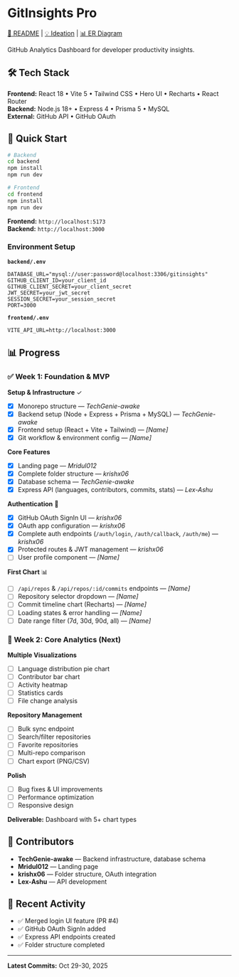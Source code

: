 # GitInsights Pro

[📖 README](README.md) | [💡 Ideation](Idea.md) | [📊 ER Diagram](ER_diagram.md)

GitHub Analytics Dashboard for developer productivity insights.

## 🛠️ Tech Stack

**Frontend:** React 18 • Vite 5 • Tailwind CSS • Hero UI • Recharts • React Router  
**Backend:** Node.js 18+ • Express 4 • Prisma 5 • MySQL  
**External:** GitHub API • GitHub OAuth

## 🚀 Quick Start

```bash
# Backend
cd backend
npm install
npm run dev

# Frontend
cd frontend
npm install
npm run dev
```

**Frontend:** `http://localhost:5173`  
**Backend:** `http://localhost:3000`

### Environment Setup

**`backend/.env`**

```env
DATABASE_URL="mysql://user:password@localhost:3306/gitinsights"
GITHUB_CLIENT_ID=your_client_id
GITHUB_CLIENT_SECRET=your_client_secret
JWT_SECRET=your_jwt_secret
SESSION_SECRET=your_session_secret
PORT=3000
```

**`frontend/.env`**

```env
VITE_API_URL=http://localhost:3000
```

## 📊 Progress

### ✅ Week 1: Foundation & MVP

**Setup & Infrastructure** ✓

- [x] Monorepo structure — _TechGenie-awake_
- [x] Backend setup (Node + Express + Prisma + MySQL) — _TechGenie-awake_
- [x] Frontend setup (React + Vite + Tailwind) — _[Name]_
- [x] Git workflow & environment config — _[Name]_

**Core Features**

- [x] Landing page — _Mridul012_
- [x] Complete folder structure — _krishx06_
- [x] Database schema — _TechGenie-awake_
- [x] Express API (languages, contributors, commits, stats) — _Lex-Ashu_

**Authentication** 🔄

- [x] GitHub OAuth SignIn UI — _krishx06_
- [x] OAuth app configuration — _krishx06_
- [x] Complete auth endpoints (`/auth/login`, `/auth/callback`, `/auth/me`) — _krishx06_
- [x] Protected routes & JWT management — _krishx06_
- [ ] User profile component — _[Name]_

**First Chart** 📊

- [ ] `/api/repos` & `/api/repos/:id/commits` endpoints — _[Name]_
- [ ] Repository selector dropdown — _[Name]_
- [ ] Commit timeline chart (Recharts) — _[Name]_
- [ ] Loading states & error handling — _[Name]_
- [ ] Date range filter (7d, 30d, 90d, all) — _[Name]_

### 🎯 Week 2: Core Analytics (Next)

**Multiple Visualizations**

- [ ] Language distribution pie chart
- [ ] Contributor bar chart
- [ ] Activity heatmap
- [ ] Statistics cards
- [ ] File change analysis

**Repository Management**

- [ ] Bulk sync endpoint
- [ ] Search/filter repositories
- [ ] Favorite repositories
- [ ] Multi-repo comparison
- [ ] Chart export (PNG/CSV)

**Polish**

- [ ] Bug fixes & UI improvements
- [ ] Performance optimization
- [ ] Responsive design

**Deliverable:** Dashboard with 5+ chart types

## 👥 Contributors

- **TechGenie-awake** — Backend infrastructure, database schema
- **Mridul012** — Landing page
- **krishx06** — Folder structure, OAuth integration
- **Lex-Ashu** — API development

## 📝 Recent Activity

- ✅ Merged login UI feature (PR #4)
- ✅ GitHub OAuth SignIn added
- ✅ Express API endpoints created
- ✅ Folder structure completed

---

**Latest Commits:** Oct 29-30, 2025
